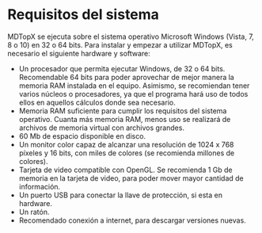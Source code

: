 # Requisitos del sistema

MDTopX se ejecuta sobre el sistema operativo Microsoft Windows \(Vista, 7, 8 o 10\) en 32 o 64 bits. Para instalar y empezar a utilizar MDTopX, es necesario el siguiente hardware y software:

* Un procesador que permita ejecutar Windows, de 32 o 64 bits. Recomendable 64 bits para poder aprovechar de mejor manera la memoria RAM instalada en el equipo. Asimismo, se recomiendan tener varios núcleos o procesadores, ya que el programa hará uso de todos ellos en aquellos cálculos donde sea necesario.
* Memoria RAM suficiente para cumplir los requisitos del sistema operativo. Cuanta más memoria RAM, menos uso se realizará de archivos de memoria virtual con archivos grandes.
* 60 Mb de espacio disponible en disco.
* Un monitor color capaz de alcanzar una resolución de 1024 x 768 píxeles y 16 bits, con miles de colores \(se recomienda millones de colores\).
* Tarjeta de video compatible con OpenGL. Se recomienda 1 Gb de memoria en la tarjeta de video, para poder mover mayor cantidad de información.
* Un puerto USB para conectar la llave de protección, si esta en hardware.
* Un ratón.
* Recomendado conexión a internet, para descargar versiones nuevas.

